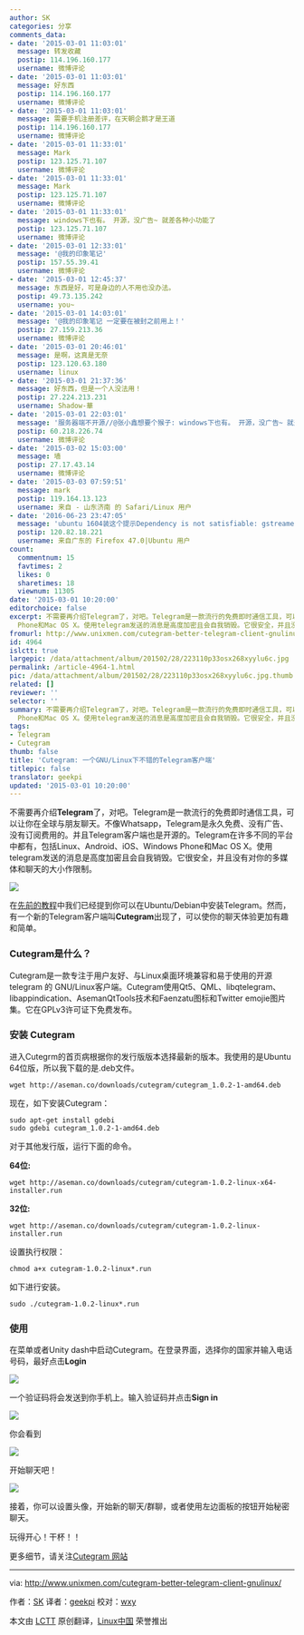 ```yaml
---
author: SK
categories: 分享
comments_data:
- date: '2015-03-01 11:03:01'
  message: 转发收藏
  postip: 114.196.160.177
  username: 微博评论
- date: '2015-03-01 11:03:01'
  message: 好东西
  postip: 114.196.160.177
  username: 微博评论
- date: '2015-03-01 11:03:01'
  message: 需要手机注册差评，在天朝企鹅才是王道
  postip: 114.196.160.177
  username: 微博评论
- date: '2015-03-01 11:33:01'
  message: Mark
  postip: 123.125.71.107
  username: 微博评论
- date: '2015-03-01 11:33:01'
  message: Mark
  postip: 123.125.71.107
  username: 微博评论
- date: '2015-03-01 11:33:01'
  message: windows下也有。 开源，没广告~ 就差各种小功能了
  postip: 123.125.71.107
  username: 微博评论
- date: '2015-03-01 12:33:01'
  message: '@我的印象笔记'
  postip: 157.55.39.41
  username: 微博评论
- date: '2015-03-01 12:45:37'
  message: 东西是好，可是身边的人不用也没办法。
  postip: 49.73.135.242
  username: you~
- date: '2015-03-01 14:03:01'
  message: '@我的印象笔记 一定要在被封之前用上！'
  postip: 27.159.213.36
  username: 微博评论
- date: '2015-03-01 20:46:01'
  message: 是啊，这真是无奈
  postip: 123.120.63.180
  username: linux
- date: '2015-03-01 21:37:36'
  message: 好东西，但是一个人没法用！
  postip: 27.224.213.231
  username: Shadow-華
- date: '2015-03-01 22:03:01'
  message: '服务器端不开源//@张小鑫想要个猴子: windows下也有。 开源，没广告~ 就差各种小功能了'
  postip: 60.218.226.74
  username: 微博评论
- date: '2015-03-02 15:03:00'
  message: 墙
  postip: 27.17.43.14
  username: 微博评论
- date: '2015-03-03 07:59:51'
  message: mark
  postip: 119.164.13.123
  username: 来自 - 山东济南 的 Safari/Linux 用户
- date: '2016-06-23 23:47:05'
  message: 'ubuntu 1604装这个提示Dependency is not satisfiable: gstreamer0.10-plugins-bad,然后我找了很多地方都找不到这个包.'
  postip: 120.82.18.221
  username: 来自广东的 Firefox 47.0|Ubuntu 用户
count:
  commentnum: 15
  favtimes: 2
  likes: 0
  sharetimes: 18
  viewnum: 11305
date: '2015-03-01 10:20:00'
editorchoice: false
excerpt: 不需要再介绍Telegram了，对吧。Telegram是一款流行的免费即时通信工具，可以让你在全球与朋友聊天。不像Whatsapp，Telegram是永久免费、没有广告、没有订阅费用的。并且Telegram客户端也是开源的。Telegram在许多不同的平台中都有，包括Linux、Android、iOS、Windows
  Phone和Mac OS X。使用telegram发送的消息是高度加密且会自我销毁。它很安全，并且没有对你的多媒体和聊天的大小作限制。  在先前的教程中我们已经提到你可以在Ubuntu/Debian中安装Telegram。然而，有一个新的Telegram客户端叫Cutegram出现了，可以使你的聊天体验更加有
fromurl: http://www.unixmen.com/cutegram-better-telegram-client-gnulinux/
id: 4964
islctt: true
largepic: /data/attachment/album/201502/28/223110p33osx268xyylu6c.jpg
permalink: /article-4964-1.html
pic: /data/attachment/album/201502/28/223110p33osx268xyylu6c.jpg.thumb.jpg
related: []
reviewer: ''
selector: ''
summary: 不需要再介绍Telegram了，对吧。Telegram是一款流行的免费即时通信工具，可以让你在全球与朋友聊天。不像Whatsapp，Telegram是永久免费、没有广告、没有订阅费用的。并且Telegram客户端也是开源的。Telegram在许多不同的平台中都有，包括Linux、Android、iOS、Windows
  Phone和Mac OS X。使用telegram发送的消息是高度加密且会自我销毁。它很安全，并且没有对你的多媒体和聊天的大小作限制。  在先前的教程中我们已经提到你可以在Ubuntu/Debian中安装Telegram。然而，有一个新的Telegram客户端叫Cutegram出现了，可以使你的聊天体验更加有
tags:
- Telegram
- Cutegram
thumb: false
title: 'Cutegram: 一个GNU/Linux下不错的Telegram客户端'
titlepic: false
translator: geekpi
updated: '2015-03-01 10:20:00'
---
```


不需要再介绍**Telegram**了，对吧。Telegram是一款流行的免费即时通信工具，可以让你在全球与朋友聊天。不像Whatsapp，Telegram是永久免费、没有广告、没有订阅费用的。并且Telegram客户端也是开源的。Telegram在许多不同的平台中都有，包括Linux、Android、iOS、Windows Phone和Mac OS X。使用telegram发送的消息是高度加密且会自我销毁。它很安全，并且没有对你的多媒体和聊天的大小作限制。


![](/data/attachment/album/201502/28/223110p33osx268xyylu6c.jpg)


在[先前的教程](http://www.unixmen.com/install-telegram-desktop-via-ppa/)中我们已经提到你可以在Ubuntu/Debian中安装Telegram。然而，有一个新的Telegram客户端叫**Cutegram**出现了，可以使你的聊天体验更加有趣和简单。


### Cutegram是什么？


Cutegram是一款专注于用户友好、与Linux桌面环境兼容和易于使用的开源 telegram 的 GNU/Linux客户端。Cutegram使用Qt5、QML、libqtelegram、libappindication、AsemanQtTools技术和Faenzatu图标和Twitter emojie图片集。它在GPLv3许可证下免费发布。


### 安装 Cutegram


进入Cutegrm的首页病根据你的发行版版本选择最新的版本。我使用的是Ubuntu 64位版，所以我下载的是.deb文件。



```
wget http://aseman.co/downloads/cutegram/cutegram_1.0.2-1-amd64.deb

```

现在，如下安装Cutegram：



```
sudo apt-get install gdebi
sudo gdebi cutegram_1.0.2-1-amd64.deb

```

对于其他发行版，运行下面的命令。


**64位:**



```
wget http://aseman.co/downloads/cutegram/cutegram-1.0.2-linux-x64-installer.run

```

**32位:**



```
wget http://aseman.co/downloads/cutegram/cutegram-1.0.2-linux-installer.run

```

设置执行权限：



```
chmod a+x cutegram-1.0.2-linux*.run

```

如下进行安装。



```
sudo ./cutegram-1.0.2-linux*.run

```

### 使用


在菜单或者Unity dash中启动Cutegram。在登录界面，选择你的国家并输入电话号码，最好点击**Login**


![](/data/attachment/album/201502/28/223113pvny2d0vz5u4pp2l.png)


一个验证码将会发送到你手机上。输入验证码并点击**Sign in**


![](/data/attachment/album/201502/28/223114so6pvcom3gvl163o.png)


你会看到


![](/data/attachment/album/201502/28/223119f093p00ojszng4zy.png)


开始聊天吧！


![](/data/attachment/album/201502/28/223124ommwmchmd9jfeddr.png)


接着，你可以设置头像，开始新的聊天/群聊，或者使用左边面板的按钮开始秘密聊天。


玩得开心！干杯！！


更多细节，请关注[Cutegram 网站](http://aseman.co/en/products/cutegram/)




---


via: <http://www.unixmen.com/cutegram-better-telegram-client-gnulinux/>


作者：[SK](http://www.unixmen.com/author/sk/) 译者：[geekpi](https://github.com/geekpi) 校对：[wxy](https://github.com/wxy)


本文由 [LCTT](https://github.com/LCTT/TranslateProject) 原创翻译，[Linux中国](http://linux.cn/) 荣誉推出